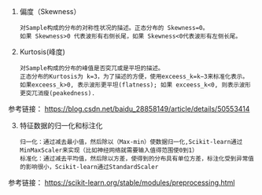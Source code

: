 1.  偏度（Skewness） 

        对Sample构成的分布的对称性状况的描述。正态分布的 Skewness=0。
        如果 Skewness>0 代表波形有右侧长尾，如果 Skewness<0代表波形有左侧长尾。
        
2.  Kurtosis(峰度)

        对Sample构成的分布的峰值是否突兀或是平坦的描述。
        正态分布的Kurtosis为 k=3，为了描述的方便，使用exceess_k=k−3来标准化表示。
        如果exceess_k>0, 表示波形更平坦(flatness); 如果 exceess_k<0, 则表示波形更突兀消瘦(peakedness).

参考链接：
https://blog.csdn.net/baidu_28858149/article/details/50553414

3.  特征数据的归一化和标注化

        归一化：通过减去最小值，然后除以（Max-min）使数据归一化,Scikit-learn通过MinMaxScaler来实现（比如神经网络就需要输入值得范围使0到1）
        标准化：通过减去平均值，然后除以方差，使得到的分布具有单位方差，标注化受到异常值的影响很小，Scikit-learn通过StandardScaler


参考链接：
https://scikit-learn.org/stable/modules/preprocessing.html